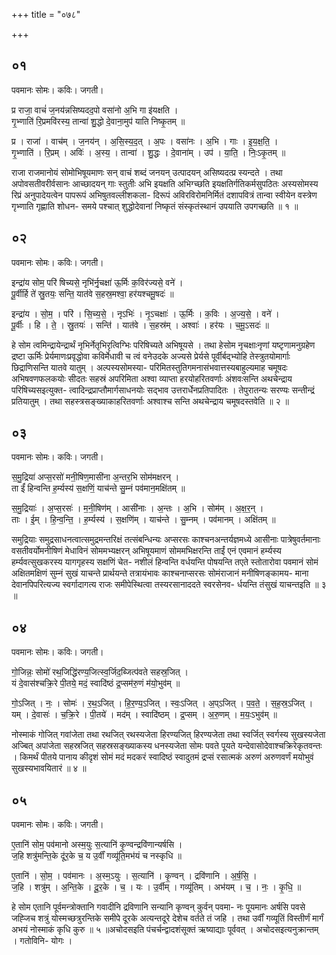 +++
title = "०७८"

+++


## ०१
पवमानः सोमः। कविः। जगती।

प्र राजा॒ वाचं॑ ज॒नय॑न्नसिष्यदद॒पो वसा॑नो अ॒भि गा इ॑यक्षति ।  
गृ॒भ्णाति॑ रि॒प्रमवि॑रस्य॒ तान्वा॑ शु॒द्धो दे॒वाना॒मुप॑ याति निष्कृ॒तम् ॥

प्र । राजा॑ । वाच॑म् । ज॒नय॑न् । अ॒सि॒स्य॒द॒त् । अ॒पः । वसा॑नः । अ॒भि । गाः । इ॒य॒क्ष॒ति॒ ।  
गृ॒भ्णाति॑ । रि॒प्रम् । अविः॑ । अ॒स्य॒ । तान्वा॑ । शु॒द्धः । दे॒वाना॑म् । उप॑ । या॒ति॒ । निः॒ऽकृ॒तम् ॥

राजा राजमानोयं सोमोभिषूयमाणः सन् वाचं शब्दं जनयन् उत्पादयन् असिष्यदत्प्र स्यन्दते । तथा अपोवसतीवरीर्वसानः आच्छादयन् गाः स्तुतीः अभि इयक्षति अभिग्च्छति इयक्षतिर्गतिकर्मसुपठितः अस्यसोमस्य रिप्रं अनुपादेयत्वेन पापरूपं अभिषुतवल्लीशकला- दिरूपं अविरविरोमनिर्मितं दशापवित्रं तान्वा स्वीयेन वस्त्रेण गृभ्णाति गृह्णाति शोधन- समये पश्चात् शुद्धोदेवानां निष्कृतं संस्कृतंस्थानं उपयाति उपगच्छति ॥ १ ॥

## ०२
पवमानः सोमः। कविः। जगती।

इन्द्रा॑य सोम॒ परि॑ षिच्यसे॒ नृभि॑र्नृ॒चक्षा॑ ऊ॒र्मिः क॒विर॑ज्यसे॒ वने॑ ।  
पू॒र्वीर्हि ते॑ स्रु॒तयः॒ सन्ति॒ यात॑वे स॒हस्र॒मश्वा॒ हर॑यश्चमू॒षदः॑ ॥

इन्द्रा॑य । सो॒म॒ । परि॑ । सि॒च्य॒से॒ । नृऽभिः॑ । नृ॒ऽचक्षाः॑ । ऊ॒र्मिः । क॒विः । अ॒ज्य॒से॒ । वने॑ ।  
पू॒र्वीः । हि । ते॒ । स्रु॒तयः॑ । सन्ति॑ । यात॑वे । स॒हस्र॑म् । अश्वाः॑ । हर॑यः । च॒मू॒ऽसदः॑ ॥

हे सोम त्वमिन्द्रायेन्द्रार्थं नृभिर्नेतृभिरृत्विग्भिः परिषिच्यते अभिषूयसे । तथा हेसोम नृचक्षाःनृणां यष्टृणामनुग्रहेण द्रष्टा ऊर्मिः प्रेर्यमाणःप्रवृद्धोवा कविर्मेधावी च त्वं वनेउदके अज्यसे प्रेर्यसे पूर्वीर्बद्भ्योहि तेस्त्रुतयोमार्गाः छिद्राणिसन्ति यातवे यातुम् । अल्पस्यसोमस्या- परिमितस्तुतिगमनासंभवात्तस्यबाहुल्यमाह चमूषदः अभिषवणफलकयोः सीदतः सहस्रं अपरिमिता अश्वा व्याप्ता हरयोहरितवर्णाः अंशवःसन्ति अथचेन्द्राय परिषिच्यसइत्युक्त- त्वादिन्द्रप्राप्तौमार्गसाधनयोः सद्भाव उत्तरार्धेनप्रतिपादितः । तेपुरातन्यः सरण्यः सन्तीन्द्रं प्रतियातुम् । तथा सहस्त्रसङ्ख्याकाहरितवर्णाः अश्वाश्च सन्ति अथचेन्द्राय चमूषदस्तवेति ॥ २ ॥

## ०३
पवमानः सोमः। कविः। जगती।

स॒मु॒द्रिया॑ अप्स॒रसो॑ मनी॒षिण॒मासी॑ना अ॒न्तर॒भि सोम॑मक्षरन् ।  
ता ईं॑ हिन्वन्ति ह॒र्म्यस्य॑ स॒क्षणिं॒ याच॑न्ते सु॒म्नं पव॑मान॒मक्षि॑तम् ॥

स॒मु॒द्रियाः॑ । अ॒प्स॒रसः॑ । म॒नी॒षिण॑म् । आसी॑नाः । अ॒न्तः । अ॒भि । सोम॑म् । अ॒क्ष॒र॒न् ।  
ताः । ई॒म् । हि॒न्व॒न्ति॒ । ह॒र्म्यस्य॑ । स॒क्षणि॑म् । याच॑न्ते । सु॒म्नम् । पव॑मानम् । अक्षि॑तम् ॥

समुद्रियाः समुद्रसाधनत्वात्समुद्रमन्तरिक्षं तत्संबन्धिन्यः अप्सरसः काश्चनअन्तर्यज्ञमध्ये आसीनाः पात्रेषुवर्तमानाः वसतीवर्योमनीषिणं मेधाविनं सोममभ्यक्षरन् अभिषूयमाणं सोममभिक्षरन्ति ताईं एनं एवमानं हर्म्यस्य हर्म्यवत्सुखकरस्य यागगृहस्य सक्षणिं चेत- नशीलं हिन्वन्ति वर्धयन्ति पोषयन्ति तएते स्तोतारोवा पवमानं सोमं अक्षितमक्षिणं सुम्नं सुखं याचन्ते प्रार्थयन्ते तत्रायंभावः काश्चनाप्सरसः सोमंराजानं मनीषिणङ्कामय- माना देवानपिपरित्यज्य स्वर्गादागत्य राजः समीपेस्थित्वा तस्यरसानाददते स्वरसेनव- र्धयन्ति तंसुखं याचन्तइति ॥ ३ ॥

## ०४
पवमानः सोमः। कविः। जगती।

गो॒जिन्नः॒ सोमो॑ रथ॒जिद्धि॑रण्य॒जित्स्व॒र्जिद॒ब्जित्प॑वते सहस्र॒जित् ।  
यं दे॒वास॑श्चक्रि॒रे पी॒तये॒ मदं॒ स्वादि॑ष्ठं द्र॒प्सम॑रु॒णं म॑यो॒भुव॑म् ॥

गो॒ऽजित् । नः॒ । सोमः॑ । र॒थ॒ऽजित् । हि॒र॒ण्य॒ऽजित् । स्वः॒ऽजित् । अ॒प्ऽजित् । प॒व॒ते॒ । स॒ह॒स्र॒ऽजित् ।  
यम् । दे॒वासः॑ । च॒क्रि॒रे । पी॒तये॑ । मद॑म् । स्वादि॑ष्ठम् । द्र॒प्सम् । अ॒रु॒णम् । म॒यः॒ऽभुव॑म् ॥

नोस्माकं गोजित् गवांजेता तथा रथजित् रथस्यजेता हिरण्यजित् हिरण्यजेता तथा स्वर्जित् स्वर्गस्य सुखस्यजेता अज्बित् अपांजेता सहस्रजित् सहस्रसङ्ख्याकस्य धनस्यजेता सोमः पवते पूयते यन्देवासोदेवाश्चक्रिरेकृतवन्तः । किमर्थं पीतये पानाय कीदृशं सोमं मदं मदकरं स्वादिष्ठं स्वादुतमं द्रप्सं रसात्मकं अरुणं अरुणवर्णं मयोभुवं सुखस्यभावयितारं ॥ ४ ॥

## ०५
पवमानः सोमः। कविः। जगती।

ए॒तानि॑ सोम॒ पव॑मानो अस्म॒युः स॒त्यानि॑ कृ॒ण्वन्द्रवि॑णान्यर्षसि ।  
ज॒हि शत्रु॑मन्ति॒के दू॑र॒के च॒ य उ॒र्वीं गव्यू॑ति॒मभ॑यं च नस्कृधि ॥

ए॒तानि॑ । सो॒म॒ । पव॑मानः । अ॒स्म॒ऽयुः । स॒त्यानि॑ । कृ॒ण्वन् । द्रवि॑णानि । अ॒र्ष॒सि॒ ।  
ज॒हि । शत्रु॑म् । अ॒न्ति॒के । दू॒र॒के । च॒ । यः । उ॒र्वीम् । गव्यू॑तिम् । अभ॑यम् । च॒ । नः॒ । कृ॒धि॒ ॥

हे सोम एतानि पूर्वमन्त्रोक्तानि गवादीनि द्रविणानि सन्यानि कृण्वन् कुर्वन् पवमा- नः पूयमानः अर्षसि पवसे जह्जिच शत्रुं योस्मच्छत्रुरन्तिके समीपे दूरके अत्यन्तदूरे देशेच वर्तते तं जहि । तथा उर्वीं गव्यूतिं विस्तीर्णं मार्गं अभयं नोस्माकं कृधि कुरु ॥ ५ ॥अचोदसइति पंचर्चन्द्वादशंसूक्तं ऋष्याद्याः पूर्ववत् । अचोदसइत्यनुक्रान्तम् । गतोविनि- योगः ।